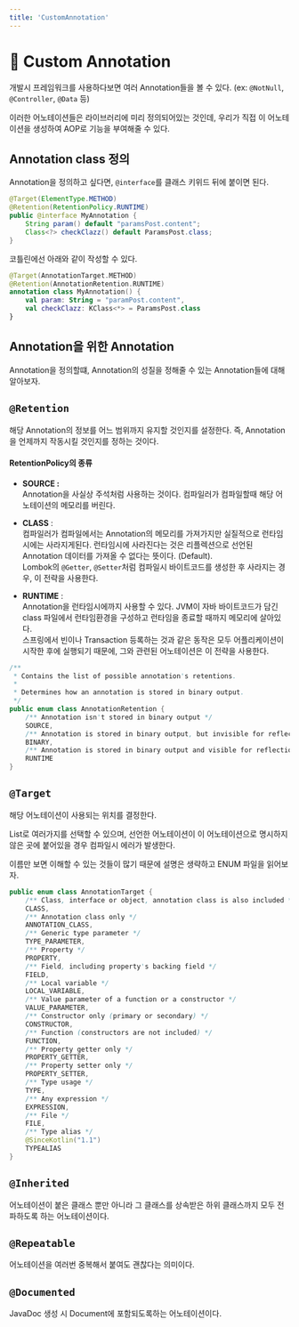 ```yaml
---
title: 'CustomAnnotation'
---
```

# 🍃 Custom Annotation

개발시 프레임워크를 사용하다보면 여러 Annotation들을 볼 수 있다. (ex: `@NotNull`, `@Controller`, `@Data` 등)

이러한 어노테이션들은 라이브러리에 미리 정의되어있는 것인데, 우리가 직접 이 어노테이션을 생성하여 AOP로 기능을 부여해줄 수 있다.

## Annotation class 정의

Annotation을 정의하고 싶다면, `@interface`를 클래스 키위드 뒤에 붙이면 된다.

```java
@Target(ElementType.METHOD)
@Retention(RetentionPolicy.RUNTIME)
public @interface MyAnnotation {
    String param() default "paramsPost.content";
    Class<?> checkClazz() default ParamsPost.class;
}
```

코틀린에선 아래와 같이 작성할 수 있다.

```kotlin
@Target(AnnotationTarget.METHOD)
@Retention(AnnotationRetention.RUNTIME)
annotation class MyAnnotation() {
    val param: String = "paramPost.content",
    val checkClazz: KClass<*> = ParamsPost.class
}
```

## Annotation을 위한 Annotation

Annotation을 정의할떄, Annotation의 성질을 정해줄 수 있는 Annotation들에 대해 알아보자.

## `@Retention`

해당 Annotation의 정보를 어느 범위까지 유지할 것인지를 설정한다. 즉, Annotation을 언제까지 작동시킬 것인지를 정하는 것이다.

#### RetentionPolicy의 종류

- **SOURCE :** <br/>
    Annotation을 사실상 주석처럼 사용하는 것이다. 컴파일러가 컴파일할때 해당 어노테이션의 메모리를 버린다.

- **CLASS** : <br/>
    컴파일러가 컴파일에서는 Annotation의 메모리를 가져가지만 실질적으로 런타임시에는 사라지게된다. 런타임시에 사라진다는 것은 리플렉션으로 선언된 Annotation 데이터를 가져올 수 없다는 뜻이다. (Default). <br/>
    Lombok의 `@Getter`, `@Setter`처럼 컴파일시 바이트코드를 생성한 후 사라지는 경우, 이 전략을 사용한다.

- **RUNTIME** : <br/>
    Annotation을 런타임시에까지 사용할 수 있다. JVM이 자바 바이트코드가 담긴 class 파일에서 런타임환경을 구성하고 런타임을 종료할 때까지 메모리에 살아있다. <br/>
    스프링에서 빈이나 Transaction 등록하는 것과 같은 동작은 모두    어플리케이션이 시작한 후에 실행되기 때문에, 그와 관련된 어노테이션은 이 전략을 사용한다.  

```java
/**
 * Contains the list of possible annotation's retentions.
 *
 * Determines how an annotation is stored in binary output.
 */
public enum class AnnotationRetention {
    /** Annotation isn't stored in binary output */
    SOURCE,
    /** Annotation is stored in binary output, but invisible for reflection */
    BINARY,
    /** Annotation is stored in binary output and visible for reflection (default retention) */
    RUNTIME
}
```

## `@Target`

해당 어노테이션이 사용되는 위치를 결정한다.

List로 여러가지를 선택할 수 있으며, 선언한 어노테이션이 이 어노테이션으로 명시하지 않은 곳에 붙어있을 경우 컴파일시 에러가 발생한다.

이름만 보면 이해할 수 있는 것들이 많기 때문에 설명은 생략하고 ENUM 파일을 읽어보자.

```java
public enum class AnnotationTarget {
    /** Class, interface or object, annotation class is also included */
    CLASS,
    /** Annotation class only */
    ANNOTATION_CLASS,
    /** Generic type parameter */
    TYPE_PARAMETER,
    /** Property */
    PROPERTY,
    /** Field, including property's backing field */
    FIELD,
    /** Local variable */
    LOCAL_VARIABLE,
    /** Value parameter of a function or a constructor */
    VALUE_PARAMETER,
    /** Constructor only (primary or secondary) */
    CONSTRUCTOR,
    /** Function (constructors are not included) */
    FUNCTION,
    /** Property getter only */
    PROPERTY_GETTER,
    /** Property setter only */
    PROPERTY_SETTER,
    /** Type usage */
    TYPE,
    /** Any expression */
    EXPRESSION,
    /** File */
    FILE,
    /** Type alias */
    @SinceKotlin("1.1")
    TYPEALIAS
}
```

## `@Inherited`

어노테이션이 붙은 클래스 뿐만 아니라 그 클래스를 상속받은 하위 클래스까지 모두 전파하도록 하는 어노테이션이다.

## `@Repeatable`

어노테이션을 여러번 중복해서 붙여도 괜찮다는 의미이다.

## `@Documented`

JavaDoc 생성 시 Document에 포함되도록하는 어노테이션이다.

